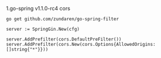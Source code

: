 1.go-spring v1.1.0-rc4 cors

```
go get github.com/zundaren/go-spring-filter

server := SpringGin.New(cfg)

server.AddPrefilter(cors.DefaultPreFilter())
server.AddPrefilter(cors.New(cors.Options{AllowedOrigins: []string{"*"}}))

```


